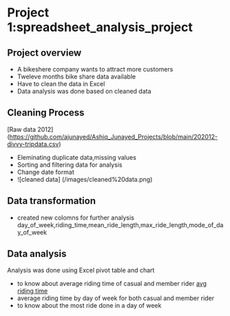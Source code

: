 # Project 1:spreadsheet_analysis_project
## Project overview
- A bikeshere company wants to attract more customers
- Tweleve months bike share data available
- Have to clean the data in Excel 
- Data analysis was done based on cleaned data
## Cleaning Process
[Raw data 2012] (https://github.com/ajunayed/Ashiq_Junayed_Projects/blob/main/202012-divvy-tripdata.csv)
- Eleminating duplicate data,missing values
- Sorting and filtering data for analysis
- Change date format 
- ![cleaned data] (/images/cleaned%20data.png) 
## Data transformation
- created new colomns for further analysis day_of_week,riding_time,mean_ride_length,max_ride_length,mode_of_day_of_week
## Data analysis
Analysis was done using Excel pivot table and chart 
- to know about average riding time of casual and member rider
[avg riding time](/images/Avg-riding-time.png)
- average riding time by day of week for both casual and member rider
- to know about the most ride done in a day of week
